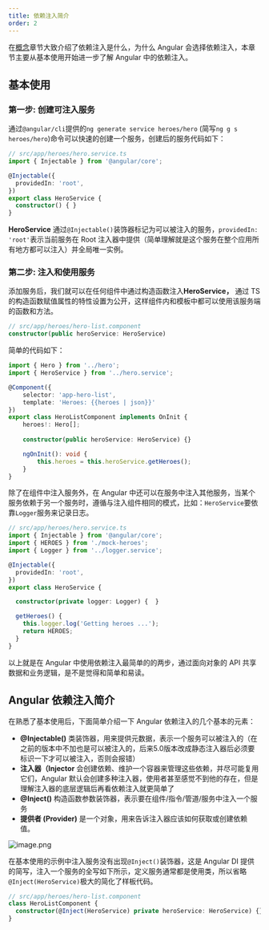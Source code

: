 ```yaml
---
title: 依赖注入简介
order: 2
---
```


在[概念](docs/di/concept)章节大致介绍了依赖注入是什么，为什么 Angular 会选择依赖注入，本章节主要从基本使用开始进一步了解 Angular 中的依赖注入。

## 基本使用

### 第一步: 创建可注入服务

通过`@angular/cli`提供的`ng generate service heroes/hero` (简写`ng g s heroes/hero`)命令可以快速的创建一个服务，创建后的服务代码如下：

```ts
// src/app/heroes/hero.service.ts
import { Injectable } from '@angular/core';

@Injectable({
  providedIn: 'root',
})
export class HeroService {
  constructor() { }
}
```
**HeroService** 通过`@Injectable()`装饰器标记为可以被注入的服务，`providedIn: 'root'`表示当前服务在 Root 注入器中提供（简单理解就是这个服务在整个应用所有地方都可以注入）并全局唯一实例。

### 第二步: 注入和使用服务
添加服务后，我们就可以在任何组件中通过构造函数注入**HeroService，** 通过 TS 的构造函数赋值属性的特性设置为公开，这样组件内和模板中都可以使用该服务端的函数和方法。

```ts
// src/app/heroes/hero-list.component
constructor(public heroService: HeroService)
```

简单的代码如下：

```ts
import { Hero } from '../hero';
import { HeroService } from '../hero.service';

@Component({
    selector: 'app-hero-list',
    template: 'Heroes: {{heroes | json}}'
})
export class HeroListComponent implements OnInit {
    heroes!: Hero[];
    
    constructor(public heroService: HeroService) {}

    ngOnInit(): void {
        this.heroes = this.heroService.getHeroes();
    }
}
```

除了在组件中注入服务外，在 Angular 中还可以在服务中注入其他服务，当某个服务依赖于另一个服务时，遵循与注入组件相同的模式，比如：`HeroService`要依靠`Logger`服务来记录日志。

```ts
// src/app/heroes/hero.service.ts
import { Injectable } from '@angular/core';
import { HEROES } from './mock-heroes';
import { Logger } from '../logger.service';

@Injectable({
  providedIn: 'root',
})
export class HeroService {

  constructor(private logger: Logger) {  }

  getHeroes() {
    this.logger.log('Getting heroes ...');
    return HEROES;
  }
}
```

以上就是在 Angular 中使用依赖注入最简单的的两步，通过面向对象的 API 共享数据和业务逻辑，是不是觉得和简单和易读。

## Angular 依赖注入简介

在熟悉了基本使用后，下面简单介绍一下 Angular 依赖注入的几个基本的元素：

- **@Injectable()** 类装饰器，用来提供元数据，表示一个服务可以被注入的（在之前的版本中不加也是可以被注入的，后来5.0版本改成静态注入器后必须要标识一下才可以被注入，否则会报错）
- **注入器（Injector** 会创建依赖、维护一个容器来管理这些依赖，并尽可能复用它们，Angular 默认会创建多种注入器，使用者甚至感觉不到他的存在，但是理解注入器的底层逻辑后再看依赖注入就更简单了
- **@Inject()** 构造函数参数装饰器，表示要在组件/指令/管道/服务中注入一个服务
- **提供者 (Provider)** 是一个对象，用来告诉注入器应该如何获取或创建依赖值。

![image.png](assets/images/di/intro-01.png)

<alert>在基本使用的示例中注入服务没有出现`@Inject()`装饰器，这是 Angular DI 提供的简写，注入一个服务的全写如下所示，定义服务通常都是使用类，所以省略`@Inject(HeroService)`极大的简化了样板代码。</alert>

```ts
// src/app/heroes/hero-list.component
class HeroListComponent {
  constructor(@Inject(HeroService) private heroService: HeroService) {}
}
```

